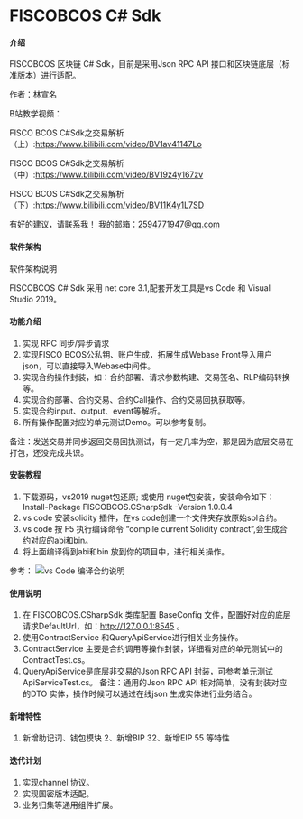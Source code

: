 ﻿


# FISCOBCOS C# Sdk

#### 介绍

FISCOBCOS 区块链 C# Sdk，目前是采用Json RPC API 接口和区块链底层（标准版本）进行适配。

作者：林宣名 

B站教学视频：

FISCO BCOS C#Sdk之交易解析（上）:https://www.bilibili.com/video/BV1av41147Lo

FISCO BCOS C#Sdk之交易解析（中）:https://www.bilibili.com/video/BV19z4y167zv

FISCO BCOS C#Sdk之交易解析（下）:https://www.bilibili.com/video/BV11K4y1L7SD

有好的建议，请联系我！ 我的邮箱：2594771947@qq.com



#### 软件架构

软件架构说明

FISCOBCOS C# Sdk 采用 net core 3.1,配套开发工具是vs Code 和 Visual Studio 2019。


#### 功能介绍

1.  实现 RPC 同步/异步请求
2.  实现FISCO BCOS公私钥、账户生成，拓展生成Webase Front导入用户json，可以直接导入Webase中间件。
3.  实现合约操作封装，如：合约部署、请求参数构建、交易签名、RLP编码转换等。
4.  实现合约部署、合约交易、合约Call操作、合约交易回执获取等。
5.  实现合约input、output、event等解析。
6.  所有操作配置对应的单元测试Demo。可以参考复制。

备注：发送交易并同步返回交易回执测试，有一定几率为空，那是因为底层交易在打包，还没完成共识。

#### 安装教程

1. 下载源码，vs2019 nuget包还原; 或使用 nuget包安装，安装命令如下： Install-Package FISCOBCOS.CSharpSdk -Version 1.0.0.4
2. vs code 安装solidity 插件，在vs code创建一个文件夹存放原始sol合约。
3. vs code 按 F5 执行编译命令 “compile current Solidity contract”,会生成合约对应的abi和bin。
4. 将上面编译得到abi和bin 放到你的项目中，进行相关操作。

参考：
![vs Code 编译合约说明](https://github.com/FISCO-BCOS/csharp-sdk/blob/master/Img/how-to-use-console-generator1.gif)

#### 使用说明

1. 在 FISCOBCOS.CSharpSdk 类库配置 BaseConfig 文件，配置好对应的底层请求DefaultUrl，如：http://127.0.0.1:8545 。
2. 使用ContractService 和QueryApiService进行相关业务操作。
3. ContractService 主要是合约调用等操作封装，详细看对应的单元测试中的ContractTest.cs。
4. QueryApiService是底层非交易的Json RPC API 封装，可参考单元测试ApiServiceTest.cs。
备注：通用的Json RPC API 相对简单，没有封装对应的DTO 实体，操作时候可以通过在线json 生成实体进行业务结合。

#### 新增特性
1. 新增助记词、钱包模块
2、新增BIP 32、新增EIP 55 等特性


#### 迭代计划

1. 实现channel 协议。
2. 实现国密版本适配。
3. 业务归集等通用组件扩展。




